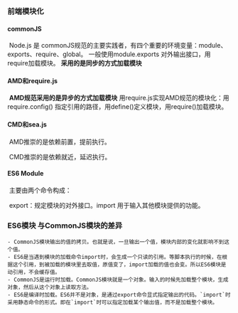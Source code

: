 ### 前端模块化

#### commonJS
​		Node.js 是 commonJS规范的主要实践者，有四个重要的环境变量：module、exports、require、global。  一般使用module.exports 对外输出接口，用require加载模块。  **采用的是同步的方式加载模块**

#### AMD和require.js
​		**AMD规范采用的是异步的方式加载模块** 
​		用require.js实现AMD规范的模块化：用require.config() 指定引用的路径，用define()定义模块，用require()加载模块。

#### CMD和sea.js
​		AMD推崇的是依赖前置，提前执行。

​	   CMD推崇的是依赖就近，延迟执行。

#### ES6 Module

​	主要由两个命令构成：

​	export：规定模块的对外接口。import 用于输入其他模块提供的功能。



### ES6模块 与CommonJS模块的差异	

	- CommonJS模块输出的值的拷贝。也就是说，一旦输出一个值，模块内部的变化就影响不到这个值。
	- ES6是当遇到模块的加载命令import时，会生成一个只读的引用。等脚本执行的时候，在根据这个引用，到被加载的模块里去取值，原值变了，import加载的值也会变。所以ES6模块是动引用，不会缓存值。
	- CommonJS是运行时加载。CommonJS模块就是一个对象。输入的时候先加载整个模块，生成对象，然后从这个对象上读取方法。
	- ES6是编译时加载。ES6并不是对象，是通过export命令显式指定输出的代码。`import`时采用静态命令的形式。即在`import`时可以指定加载某个输出值，而不是加载整个模块。


